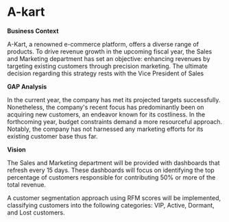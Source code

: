 # A-kart

**Business Context**

A-Kart, a renowned e-commerce platform, offers a diverse range of products. To drive revenue growth in the upcoming fiscal year, the Sales and Marketing department has set an objective: 
enhancing revenues by targeting existing customers through precision marketing. The ultimate decision regarding this strategy rests with the Vice President of Sales

**GAP Analysis**

In the current year, the company has met its projected targets successfully. Nonetheless, the company's recent focus has predominantly been on acquiring new customers, an endeavor known for its costliness. 
In the forthcoming year, budget constraints demand a more resourceful approach. Notably, the company has not harnessed any marketing efforts for its existing customer base thus far. 

**Vision**

The Sales and Marketing department will be provided with dashboards that refresh every 15 days. These dashboards will focus on identifying the top percentage of customers responsible for contributing 50% or more of the total revenue.

A customer segmentation approach using RFM scores will be implemented, classifying customers into the following categories: VIP, Active, Dormant, and Lost customers.
